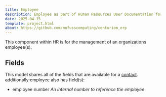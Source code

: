 ```yaml
---
title: Employee
description: Employee as part of Human Resources User Documentation for Centurion ERP by No Fuss Computing
date: 2025-04-15
template: project.html
about: https://github.com/nofusscomputing/centurion_erp
---
```


This component within HR is for the management of an organizations employee(s).


## Fields

This model shares all of the fields that are available for a [contact](../access/contact.md). additionally employee also has field(s):

- employee number _An internal number to reference the employee_
